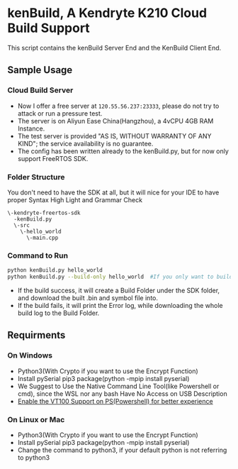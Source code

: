 # kenBuild, A Kendryte K210 Cloud Build Support
This script contains the kenBuild Server End and the KenBuild Client End.

## Sample Usage
### Cloud Build Server
- Now I offer a free server at ```120.55.56.237:23333```, please do not try to attack or run a pressure test. 
- The server is on Aliyun Ease China(Hangzhou), a 4vCPU 4GB RAM Instance.
- The test server is provided "AS IS, WITHOUT WARRANTY OF ANY KIND"; the service availability is no guarantee. 
- The config has been written already to the kenBuild.py, but for now only support FreeRTOS SDK.
### Folder Structure
You don't need to have the SDK at all, but it will nice for your IDE to have proper Syntax High Light and Grammar Check
```
\-kendryte-freertos-sdk
  -kenBuild.py
  \-src
    \-hello_world
      \-main.cpp
```
### Command to Run
```Bash
python kenBuild.py hello_world
python kenBuild.py --build-only hello_world  #If you only want to build but don't want to run ISP Download.
```
 - If the build success, it will create a Build Folder under the SDK folder, and download the built .bin and symbol file into.
 - If the build fails, it will print the Error log, while downloading the whole build log to the Build Folder.
 
## Requirments
### On Windows
 - Python3(With Crypto if you want to use the Encrypt Function)
 - Install pySerial pip3 package(python -mpip install pyserial)
 - We Suggest to Use the Native Command Line Tool(like Powershell or cmd), since the WSL nor any bash Have No Access on USB Description
 - [Enable the VT100 Support on PS(Powershell) for better experience](https://stackoverflow.com/questions/51680709/colored-text-output-in-powershell-console-using-ansi-vt100-codes)
 
 ### On Linux or Mac
 - Python3(With Crypto if you want to use the Encrypt Function)
 - Install pySerial pip3 package(python -mpip install pyserial)
 - Change the command to python3, if your default python is not referring to python3
